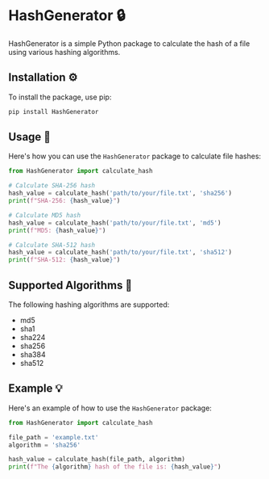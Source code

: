 
# HashGenerator 🔒

HashGenerator is a simple Python package to calculate the hash of a file using various hashing algorithms.

## Installation ⚙️

To install the package, use pip:

```bash
pip install HashGenerator
```

## Usage 🚀

Here's how you can use the `HashGenerator` package to calculate file hashes:

```python
from HashGenerator import calculate_hash

# Calculate SHA-256 hash
hash_value = calculate_hash('path/to/your/file.txt', 'sha256')
print(f"SHA-256: {hash_value}")

# Calculate MD5 hash
hash_value = calculate_hash('path/to/your/file.txt', 'md5')
print(f"MD5: {hash_value}")

# Calculate SHA-512 hash
hash_value = calculate_hash('path/to/your/file.txt', 'sha512')
print(f"SHA-512: {hash_value}")
```

## Supported Algorithms 🔐

The following hashing algorithms are supported:

- md5
- sha1
- sha224
- sha256
- sha384
- sha512

## Example 💡

Here's an example of how to use the `HashGenerator` package:

```python
from HashGenerator import calculate_hash

file_path = 'example.txt'
algorithm = 'sha256'

hash_value = calculate_hash(file_path, algorithm)
print(f"The {algorithm} hash of the file is: {hash_value}")
```